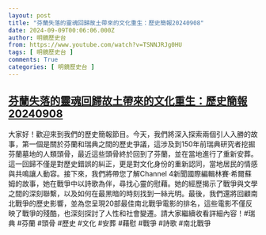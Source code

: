 ```yaml
---
layout: post
title: "芬蘭失落的靈魂回歸故土帶來的文化重生：歷史簡報20240908"
date: 2024-09-09T00:06:06.000Z
author: 明鏡歷史台
from: https://www.youtube.com/watch?v=TSNNJRJg0HU
tags: [ 明鏡歷史台 ]
comments: True
categories: [ 明鏡歷史台 ]
---
```

<!--1725840366000-->
[芬蘭失落的靈魂回歸故土帶來的文化重生：歷史簡報20240908](https://www.youtube.com/watch?v=TSNNJRJg0HU)
------

<div>
大家好！歡迎來到我們的歷史簡報節目。今天，我們將深入探索兩個引人入勝的故事，第一個是關於芬蘭和瑞典之間的歷史爭議，這涉及到150年前瑞典研究者挖掘芬蘭墓地的人類頭骨，最近這些頭骨終於回到了芬蘭，並在當地進行了重新安葬。這一回歸不僅是對歷史錯誤的糾正，更是對文化身份的重新認同，當地居民的情感與共鳴讓人動容。接下來，我們將帶您了解Channel 4新聞國際編輯林賽·希爾蘇姆的故事，她在戰爭中以詩歌為伴，尋找心靈的慰藉。她的經歷揭示了戰爭與文學之間的深刻聯繫，以及如何在最黑暗的時刻找到一絲光明。最後，我們還將回顧南北戰爭的歷史影響，並為您呈現20部最佳南北戰爭電影的排名，這些電影不僅反映了戰爭的殘酷，也深刻探討了人性和社會變遷。請大家繼續收看詳細內容！#瑞典 #芬蘭 #頭骨 #歷史 #文化 #安葬 #藉慰 #戰爭 #詩歌 #南北戰爭
</div>
